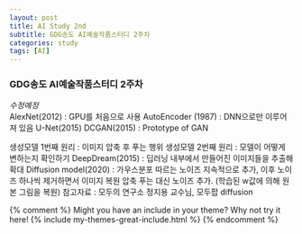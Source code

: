 ```yaml
---
layout: post
title: AI Study 2nd
subtitle: GDG송도 AI예술작품스터디 2주차
categories: study
tags: [AI]
---
```


<h3>GDG송도 AI예술작품스터디 2주차</h3>

  *수정예정*<br>
AlexNet(2012) : GPU를 처음으로 사용 
AutoEncoder (1987) : DNN으로만 이루어져 있음
U-Net(2015)
DCGAN(2015) : Prototype of GAN

생성모델 1번째 원리 : 이미지 압축 후 푸는 행위
생성모델 2번째 원리 : 모델이 어떻게 변하는지 확인하기 
DeepDream(2015) : 딥러닝 내부에서 만들어진 이미지들을 추출해 확대 
Diffusion model(2020) : 가우스분포 따르는 노이즈 지속적으로 추가, 이후 노이즈 하나씩 제거하면서 이미지 복원
  압축 푸는 대신 노이즈 추가. (학습된 w값에 의해 원본 그림을 복원) 
 참고자료 : 모두의 연구소 정지용 교수님, 모두팝 diffusion 

{% comment %}
Might you have an include in your theme? Why not try it here!
{% include my-themes-great-include.html %}
{% endcomment %}
